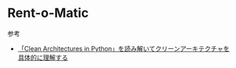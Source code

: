# Rent-o-Matic

参考
- [「Clean Architectures in Python」を読み解いてクリーンアーキテクチャを具体的に理解する](https://zenn.dev/tanny/articles/4820776f992d2f)